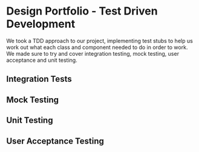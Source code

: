 # Design Portfolio - Test Driven Development

We took a TDD approach to our project, implementing test stubs to help us work out what each class and component needed to do in order to work. We made sure to try and cover integration testing, mock testing, user acceptance and unit testing.

## Integration Tests

## Mock Testing

## Unit Testing

## User Acceptance Testing
